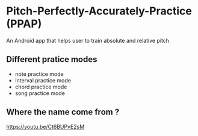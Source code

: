 # Pitch-Perfectly-Accurately-Practice (PPAP)
An Android app that helps user to train absolute and relative pitch

## Different pratice modes
- note practice mode
- interval practice mode
- chord practice mode
- song practice mode



## Where the name come from ?
https://youtu.be/Ct6BUPvE2sM
